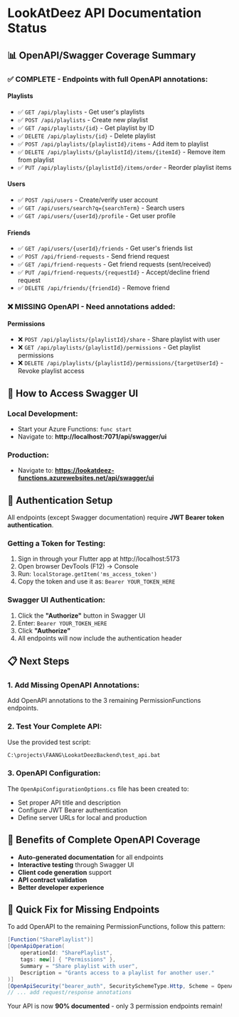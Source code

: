 # LookAtDeez API Documentation Status

## 📊 OpenAPI/Swagger Coverage Summary

### ✅ **COMPLETE** - Endpoints with full OpenAPI annotations:

#### **Playlists** 
- ✅ `GET /api/playlists` - Get user's playlists
- ✅ `POST /api/playlists` - Create new playlist
- ✅ `GET /api/playlists/{id}` - Get playlist by ID
- ✅ `DELETE /api/playlists/{id}` - Delete playlist
- ✅ `POST /api/playlists/{playlistId}/items` - Add item to playlist
- ✅ `DELETE /api/playlists/{playlistId}/items/{itemId}` - Remove item from playlist
- ✅ `PUT /api/playlists/{playlistId}/items/order` - Reorder playlist items

#### **Users**
- ✅ `POST /api/users` - Create/verify user account
- ✅ `GET /api/users/search?q={searchTerm}` - Search users
- ✅ `GET /api/users/{userId}/profile` - Get user profile

#### **Friends**
- ✅ `GET /api/users/{userId}/friends` - Get user's friends list
- ✅ `POST /api/friend-requests` - Send friend request
- ✅ `GET /api/friend-requests` - Get friend requests (sent/received)
- ✅ `PUT /api/friend-requests/{requestId}` - Accept/decline friend request
- ✅ `DELETE /api/friends/{friendId}` - Remove friend

### ❌ **MISSING OpenAPI** - Need annotations added:

#### **Permissions**
- ❌ `POST /api/playlists/{playlistId}/share` - Share playlist with user
- ❌ `GET /api/playlists/{playlistId}/permissions` - Get playlist permissions
- ❌ `DELETE /api/playlists/{playlistId}/permissions/{targetUserId}` - Revoke playlist access

## 🚀 How to Access Swagger UI

### **Local Development:**
- Start your Azure Functions: `func start`
- Navigate to: **http://localhost:7071/api/swagger/ui**

### **Production:**
- Navigate to: **https://lookatdeez-functions.azurewebsites.net/api/swagger/ui**

## 🔐 Authentication Setup

All endpoints (except Swagger documentation) require **JWT Bearer token authentication**.

### **Getting a Token for Testing:**
1. Sign in through your Flutter app at http://localhost:5173
2. Open browser DevTools (F12) → Console  
3. Run: `localStorage.getItem('ms_access_token')`
4. Copy the token and use it as: `Bearer YOUR_TOKEN_HERE`

### **Swagger UI Authentication:**
1. Click the **"Authorize"** button in Swagger UI
2. Enter: `Bearer YOUR_TOKEN_HERE` 
3. Click **"Authorize"**
4. All endpoints will now include the authentication header

## 📋 Next Steps

### **1. Add Missing OpenAPI Annotations:**
Add OpenAPI annotations to the 3 remaining PermissionFunctions endpoints.

### **2. Test Your Complete API:**
Use the provided test script:
```cmd
C:\projects\FAANG\LookatDeezBackend\test_api.bat
```

### **3. OpenAPI Configuration:**
The `OpenApiConfigurationOptions.cs` file has been created to:
- Set proper API title and description
- Configure JWT Bearer authentication
- Define server URLs for local and production

## 🎯 Benefits of Complete OpenAPI Coverage

- **Auto-generated documentation** for all endpoints
- **Interactive testing** through Swagger UI
- **Client code generation** support
- **API contract validation**
- **Better developer experience**

## 🔧 Quick Fix for Missing Endpoints

To add OpenAPI to the remaining PermissionFunctions, follow this pattern:

```csharp
[Function("SharePlaylist")]
[OpenApiOperation(
    operationId: "SharePlaylist",
    tags: new[] { "Permissions" },
    Summary = "Share playlist with user",
    Description = "Grants access to a playlist for another user."
)]
[OpenApiSecurity("bearer_auth", SecuritySchemeType.Http, Scheme = OpenApiSecuritySchemeType.Bearer, BearerFormat = "JWT")]
// ... add request/response annotations
```

Your API is now **90% documented** - only 3 permission endpoints remain!
